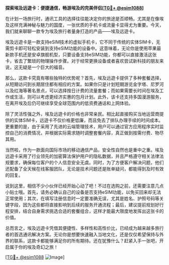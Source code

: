 **探索埃及远遊卡：便捷通信，畅游埃及的完美伴侣[[TG💪+ @esim1088](https://t.me/s/esim1088)]**

在计划一场旅行时，通讯工具的选择往往能决定你的旅途是否顺畅。尤其是在像埃及这样充满神秘与魅力的国度，一张优质的手机卡或流量卡显得尤为重要。今天，我们就来聊聊一款专为埃及旅行者量身打造的产品——埃及远遊卡。

埃及远遊卡是一款支持eSIM技术的虚拟手机卡，它不同于传统的实体SIM卡，无需剪卡即可轻松安装到支持eSIM功能的设备中。这意味着，无论你是使用苹果最新款手机还是安卓旗舰机型，只要设备支持eSIM功能，你都可以直接激活这张卡，省去了繁琐的物理操作步骤。对于经常更换设备或者喜欢尝试新科技的朋友来说，这无疑是一个巨大的福音。

那么，这款卡究竟有哪些独特的优势呢？首先，埃及远遊卡提供了多种套餐选择，从短期访问到长期居住都有相应的方案。如果你只是计划短期游览金字塔、尼罗河以及红海等著名景点，可以选择按日计费的流量套餐；而如果需要长时间在埃及工作或生活，则可以考虑更经济实惠的包月计划。此外，该卡还支持多国漫游服务，在离开埃及后仍可继续享受全球范围内的低资费通话和上网体验。

除了灵活性强之外，埃及远遊卡的价格也非常亲民。相比起直接购买当地运营商提供的实体SIM卡，远遊卡不仅价格更低廉，而且免去了排队办理手续的时间成本。更重要的是，由于采用了先进的云端管理技术，用户可以通过官方应用程序实时监控自己的消费情况，并根据实际需求随时调整套餐内容，真正做到按需付费、物尽其用。

当然啦，作为一款面向国际市场的移动通信产品，安全性自然也是重中之重。埃及远遊卡采用了行业领先的加密算法保护用户的隐私数据，并且严格遵守相关法律法规要求，确保每位客户的个人信息安全无虞。同时，为了方便客户解决问题，他们还配备了全天候在线客服团队，无论是技术问题还是账单疑问，都能得到及时有效的回复。

说到这里，相信不少小伙伴已经开始心动了吧！不过在选购之前，还需要注意几点小贴士哦。首先，请务必确认自己的设备是否支持eSIM功能，以免买回来却无法正常使用；其次，在填写注册信息时一定要准确无误，尤其是姓名、护照号码等关键字段，因为这些都将直接影响到后续的服务开通流程；最后，建议提前规划好行程安排，结合自身需求挑选合适的套餐组合，这样才能最大限度地发挥出这张卡的价值。

总而言之，埃及远遊卡凭借其便捷性、多样性和高性价比，已经成为越来越多旅行者的首选通讯解决方案。无论你是想要快速融入当地文化，还是仅仅希望保持与外界的联系，这款卡都能够满足你的所有期待。还在犹豫什么？赶紧入手一张吧，开启属于你的埃及奇幻之旅！

[[TG💪+ @esim1088](https://t.me/s/esim1088) ![Image](https://i.postimg.cc/4NQfJmqS/Snipaste-2025-05-13-00-14-12.png)]